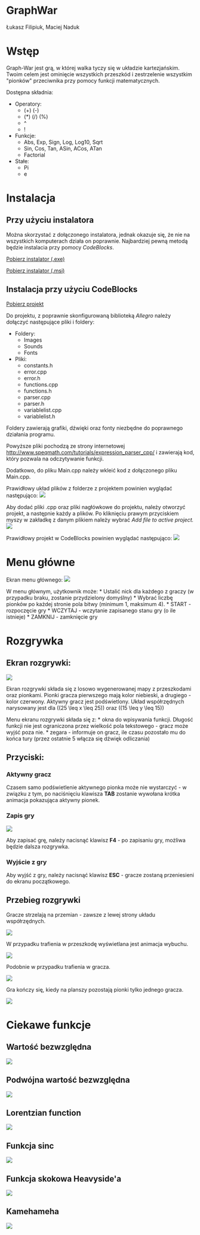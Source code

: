 GraphWar
================
Łukasz Filipiuk, Maciej Naduk

Wstęp
=====

Graph-War jest grą, w której walka tyczy się w układzie kartezjańskim. Twoim celem jest ominięcie wszystkich przeszkód i zestrzelenie wszystkim "pionków" przeciwnika przy pomocy funkcji matematycznych.

Dostępna składnia:

-   Operatory:
    -   \(+\) \(-\)
    -   \(*\) \(/\) \(%\)
    -   ^
    -   !
-   Funkcje:
    -   Abs, Exp, Sign, Log, Log10, Sqrt
    -   Sin, Cos, Tan, ASin, ACos, ATan
    -   Factorial
-   Stałe:
    -   Pi
    -   e

Instalacja
==========

Przy użyciu instalatora
-----------------------

Można skorzystać z dołączonego instalatora, jednak okazuje się, że nie na wszystkich komputerach działa on poprawnie. Najbardziej pewną metodą będzie instalacia przy pomocy *CodeBlocks*.

<a href="https://1drv.ms/u/s!AoVZ4kCCppbc8iJe7g4u25rprlQd">Pobierz instalator (.exe)</a>

<a href="https://1drv.ms/u/s!AoVZ4kCCppbc8iH0U5gLIpyqc6UD">Pobierz instalator (.msi)</a>

Instalacja przy użyciu CodeBlocks
---------------------------------

<a href="https://1drv.ms/f/s!AoVZ4kCCppbc8TogXcf14kfjJEDR">Pobierz projekt</a>

Do projektu, z poprawnie skonfigurowaną biblioteką *Allegro* należy dołączyć następujące pliki i foldery:

-   Foldery:
    -   Images
    -   Sounds
    -   Fonts
-   Pliki:
    -   constants.h
    -   error.cpp
    -   error.h
    -   functions.cpp
    -   functions.h
    -   parser.cpp
    -   parser.h
    -   variablelist.cpp
    -   variablelist.h

Foldery zawierają grafiki, dźwięki oraz fonty niezbędne do poprawnego działania programu.

Powyższe pliki pochodzą ze strony internetowej <http://www.speqmath.com/tutorials/expression_parser_cpp/> i zawierają kod, który pozwala na odczytywanie funkcji.

Dodatkowo, do pliku Main.cpp należy wkleić kod z dołączonego pliku Main.cpp.

Prawidłowy układ plików z folderze z projektem powinien wyglądać następująco: <img src="http://puu.sh/pyCN6/105e52792c.png">

Aby dodać pliki .cpp oraz pliki nagłówkowe do projektu, należy otworzyć projekt, a następnie każdy a plików. Po kliknięciu prawym przyciskiem myszy w zakładkę z danym plikiem należy wybrać *Add file to active project.* <img src="http://puu.sh/pyD72/c4cccb285a.png">

Prawidłowy projekt w CodeBlocks powinien wyglądać następująco: <img src="http://puu.sh/pyCSU/6b3a44d07a.png">

Menu główne
===========

Ekran menu głównego: <img src="http://puu.sh/pyDCH/0181170e3d.png">

W menu głównym, użytkownik może: \* Ustalić nick dla każdego z graczy (w przypadku braku, zostanie przydzielony domyślny) \* Wybrać liczbę pionków po każdej stronie pola bitwy (minimum 1, maksimum 4). \* START - rozpoczęcie gry \* WCZYTAJ - wczytanie zapisanego stanu gry (o ile istnieje) \* ZAMKNIJ - zamknięcie gry

Rozgrywka
=========

Ekran rozgrywki:
----------------

<img src="http://puu.sh/pyEcm/3cb46cd73d.png">

Ekran rozgrywki składa się z losowo wygenerowanej mapy z przeszkodami oraz pionkami. Pionki gracza pierwszego mają kolor niebieski, a drugiego - kolor czerwony. Aktywny gracz jest podświetlony. Układ współrzędnych narysowany jest dla \((25 \leq x \leq 25)\) oraz \((15 \leq y \leq 15)\)

Menu ekranu rozgrywki składa się z: \* okna do wpisywania funkcji. Długość funkcji nie jest ograniczona przez wielkość pola tekstowego - gracz może wyjść poza nie. \* zegara - informuje on gracz, ile czasu pozostało mu do końca tury (przez ostatnie 5 włącza się dźwięk odliczania)

Przyciski:
----------

### Aktywny gracz

Czasem samo podświetlenie aktywnego pionka może nie wystarczyć - w związku z tym, po naciśnięciu klawisza **TAB** zostanie wywołana krótka animacja pokazująca aktywny pionek.

### Zapis gry

<img src="http://puu.sh/pyEe8/bc361edcf2.png">

Aby zapisać grę, należy nacisnąć klawisz **F4** - po zapisaniu gry, możliwa będzie dalsza rozgrywka.

### Wyjście z gry

Aby wyjść z gry, należy nacisnąć klawisz **ESC** - gracze zostaną przeniesieni do ekranu początkowego.

Przebieg rozgrywki
------------------

Gracze strzelają na przemian - zawsze z lewej strony układu współrzędnych.

<img src="http://puu.sh/pyFhd/fc8302744a.png">

W przypadku trafienia w przeszkodę wyświetlana jest animacja wybuchu.

<img src="http://puu.sh/pyFos/8a6b1ece38.png">

Podobnie w przypadku trafienia w gracza.

<img src="http://puu.sh/pyFtU/ab0d405bf9.png">

Gra kończy się, kiedy na planszy pozostają pionki tylko jednego gracza.

<img src="http://puu.sh/pyFw8/ec257863a6.png">

Ciekawe funkcje
===============

Wartość bezwzględna
-------------------

<img src="http://puu.sh/pyGmy/45c6c7e3de.png">

Podwójna wartość bezwzględna
----------------------------

<img src="http://puu.sh/pyGMx/4b57918a89.png">

Lorentzian function
-------------------

<img src="http://puu.sh/pyHiz/b8ae37ea24.png">

Funkcja sinc
------------

<img src="http://puu.sh/pyHZC/dd125d5ec6.png">

Funkcja skokowa Heavyside'a
---------------------------

<img src="http://puu.sh/pyIOg/f53ee72e48.png">

Kamehameha
----------

<img src="http://puu.sh/pyK1E/34061e1f7f.png">
